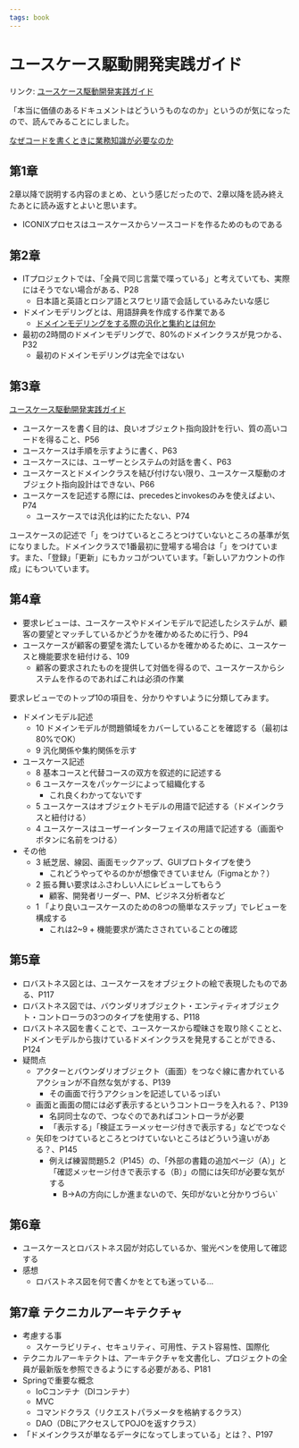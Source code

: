 ```yaml
---
tags: book
---
```


# ユースケース駆動開発実践ガイド

リンク: [ユースケース駆動開発実践ガイド](https://www.amazon.co.jp/%E3%83%A6%E3%83%BC%E3%82%B9%E3%82%B1%E3%83%BC%E3%82%B9%E9%A7%86%E5%8B%95%E9%96%8B%E7%99%BA%E5%AE%9F%E8%B7%B5%E3%82%AC%E3%82%A4%E3%83%89-OOP-Foundations-%E3%83%80%E3%82%B0%E3%83%BB%E3%83%AD%E3%83%BC%E3%82%BC%E3%83%B3%E3%83%90%E3%83%BC%E3%82%B0/dp/4798114456)

「本当に価値のあるドキュメントはどういうものなのか」というのが気になったので、読んでみることにしました。

[なぜコードを書くときに業務知識が必要なのか](なぜコードを書くときに業務知識が必要なのか.md)

## 第1章

2章以降で説明する内容のまとめ、という感じだったので、2章以降を読み終えたあとに読み返すとよいと思います。

- ICONIXプロセスはユースケースからソースコードを作るためのものである

## 第2章

- ITプロジェクトでは、「全員で同じ言葉で喋っている」と考えていても、実際にはそうでない場合がある、P28
	- 日本語と英語とロシア語とスワヒリ語で会話しているみたいな感じ
- ドメインモデリングとは、用語辞典を作成する作業である
	- [ドメインモデリングをする際の汎化と集約とは何か](ドメインモデリングをする際の汎化と集約とは何か.md)
- 最初の2時間のドメインモデリングで、80%のドメインクラスが見つかる、P32
	- 最初のドメインモデリングは完全ではない

## 第3章

[ユースケース駆動開発実践ガイド](anki/ユースケース駆動開発実践ガイド.md)

- ユースケースを書く目的は、良いオブジェクト指向設計を行い、質の高いコードを得ること、P56
- ユースケースは手順を示すように書く、P63
- ユースケースには、ユーザーとシステムの対話を書く、P63
- ユースケースとドメインクラスを結び付けない限り、ユースケース駆動のオブジェクト指向設計はできない、P66
- ユースケースを記述する際には、precedesとinvokesのみを使えばよい、P74
	- ユースケースでは汎化は約にたたない、P74

ユースケースの記述で「」をつけているところとつけていないところの基準が気になりました。ドメインクラスで1番最初に登場する場合は「」をつけています。また、「登録」「更新」にもカッコがついています。「新しいアカウントの作成」にもついています。

## 第4章

- 要求レビューは、ユースケースやドメインモデルで記述したシステムが、顧客の要望とマッチしているかどうかを確かめるために行う、P94
- ユースケースが顧客の要望を満たしているかを確かめるために、ユースケースと機能要求を紐付ける、109
	- 顧客の要求されたものを提供して対価を得るので、ユースケースからシステムを作るのであればこれは必須の作業

要求レビューでのトップ10の項目を、分かりやすいように分類してみます。

- ドメインモデル記述
	- 10 ドメインモデルが問題領域をカバーしていることを確認する（最初は80%でOK）
	- 9 汎化関係や集約関係を示す
- ユースケース記述
	- 8 基本コースと代替コースの双方を叙述的に記述する
	- 6 ユースケースをパッケージによって組織化する
		- これ良くわかってないです
	- 5 ユースケースはオブジェクトモデルの用語で記述する（ドメインクラスと紐付ける）
	- 4 ユースケースはユーザーインターフェイスの用語で記述する（画面やボタンに名前をつける）
- その他
	- 3 紙芝居、線図、画面モックアップ、GUIプロトタイプを使う
		- これどうやってやるのかが想像できていません（Figmaとか？）
	- 2 振る舞い要求はふさわしい人にレビューしてもらう
		- 顧客、開発者リーダー、PM、ビジネス分析者など
	- 1 「より良いユースケースのための8つの簡単なステップ」でレビューを構成する
		- これは2~9 + 機能要求が満たさされていることの確認

## 第5章

- ロバストネス図とは、ユースケースをオブジェクトの絵で表現したものである、P117
- ロバストネス図では、バウンダリオブジェクト・エンティティオブジェクト・コントローラの3つのタイプを使用する、P118
- ロバストネス図を書くことで、ユースケースから曖昧さを取り除くことと、ドメインモデルから抜けているドメインクラスを発見することができる、P124
- 疑問点
	- アクターとバウンダリオブジェクト（画面）をつなぐ線に書かれているアクションが不自然な気がする、P139
		- その画面で行うアクションを記述しているっぽい
	- 画面と画面の間には必ず表示するというコントローラを入れる？、P139
		- 名詞同士なので、つなぐのであればコントローラが必要
		- 「表示する」「検証エラーメッセージ付きで表示する」などでつなぐ
	- 矢印をつけているところとつけていないところはどういう違いがある？、P145
		- 例えば練習問題5.2（P145）の、「外部の書籍の追加ページ（A）」と「確認メッセージ付きで表示する（B）」の間には矢印が必要な気がする
			- B→Aの方向にしか進まないので、矢印がないと分かりづらい`

## 第6章

- ユースケースとロバストネス図が対応しているか、蛍光ペンを使用して確認する
- 感想
	- ロバストネス図を何で書くかをとても迷っている...


## 第7章 テクニカルアーキテクチャ

- 考慮する事
	- スケーラビリティ、セキュリティ、可用性、テスト容易性、国際化
- テクニカルアーキテクトは、アーキテクチャを文書化し、プロジェクトの全員が最新版を参照できるようにする必要がある、P181
- Springで重要な概念
	- IoCコンテナ（DIコンテナ）
	- MVC
	- コマンドクラス（リクエストパラメータを格納するクラス）
	- DAO（DBにアクセスしてPOJOを返すクラス）
- 「ドメインクラスが単なるデータになってしまっている」とは？、P197
